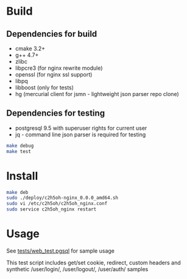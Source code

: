 Build
=====

Dependencies for build
----------------------

* cmake 3.2+
* g++ 4.7+
* zlibc 
* libpcre3 (for nginx rewrite module)
* openssl (for nginx ssl support)
* libpq 
* libboost (only for tests) 
* hg (mercurial client for jsmn - lightweight json parser repo clone) 

Dependencies for testing
------------------------

* postgresql 9.5 with superuser rights for current user 
* jq - command line json parser is required for testing

```sh
make debug
make test
```

Install
================

```sh
make deb
sudo ./deploy/c2h5oh-nginx_0.0.0_amd64.sh
sudo vi /etc/c2h5oh/c2h5oh_nginx.conf
sudo service c2h5oh_nginx restart
```

Usage
=====

See [tests/web_test.pgsql](tests/web_test.pgsql) for sample usage

This test script includes get/set cookie, redirect, custom headers and synthetic /user/login/, /user/logout/, /user/auth/ samples
